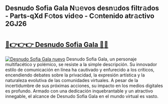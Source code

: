 ## Desnudo Sofia Gala N𝚞𝚎vos desn𝚞dos filtr𝚊dos - Parts-qXd F𝚘tos vid𝚎o - C𝚘ntenido atr𝚊ctivo 2GJ26

# <h2><a href="http://mb8bia.tromn.icu/?c=Desnudo+Sofia+Gala">🔗👉👉👉 Desnudo Sofia Gala 🔗🔗</a></h2>

[![Desnudo Sofia Gala nuevo](https://i.imgur.com/pEAQMta.gif)](http://mb8bia.tromn.icu/?c=Desnudo+Sofia+Gala)
Desnudo Sofia Gala, un personaje multifacético y polémico, se resiste a la simple descripción. Su innovador estilo de comunicación en línea ha cautivado y enfurecido a los críticos, encendiendo debates sobre la privacidad, la expresión artística y la naturaleza evolutiva de las comunidades virtuales. A pesar de la incertidumbre de sus próximas acciones, su impacto en los medios digitales es profundo. Armado con una dedicación inquebrantable y un atractivo innegable, el alcance de Desnudo Sofia Gala en el mundo virtual es vasto.
